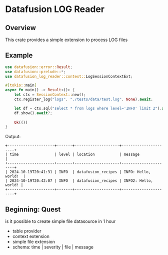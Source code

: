 # Datafusion LOG Reader


## Overview

This crate provides a simple extension to process LOG files



## Example

```rust
use datafusion::error::Result;
use datafusion::prelude::*;
use datafusion_log_reader::context::LogSessionContextExt;

#[tokio::main]
async fn main() -> Result<()> {
    let ctx = SessionContext::new();
    ctx.register_log("logs", "./tests/data/test.log", None).await;

    let df = ctx.sql("select * from logs where level='INFO' limit 2").await?;
    df.show().await?;
    
    Ok(())
}

```


Output:

```log
+---------------------+-------+--------------------+----------------------+
| time                | level | location           | message              |
+---------------------+-------+--------------------+----------------------+
| 2024-10-19T20:41:31 | INFO  | datafusion_recipes | INFO: Hello, world!  |
| 2024-10-19T20:42:07 | INFO  | datafusion_recipes | INFO2: Hello, world! |
+---------------------+-------+--------------------+----------------------+
```



## Beginning: Quest

is it possible to create simple file datasource in 1 hour

- table provider
- context extension
- simple file extension
- schema: time | severity | file | message


